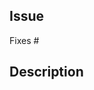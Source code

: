 <!---
# =================================
# Copyright: CEA-LIST/DIASI/SIALV
# Author : pixano@cea.fr
# License: CECILL-C
# =================================
--->

## Issue

<!--- Link to the issue related to this feature if it exists. -->

Fixes #

## Description

<!--- A clear and concise description of the content of this pull request. -->
